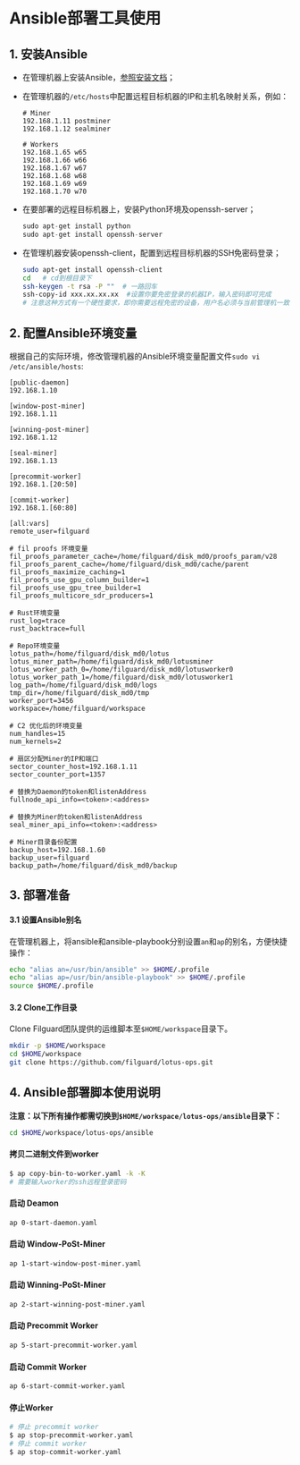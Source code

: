 # Ansible部署工具使用

## 1. 安装Ansible

- 在管理机器上安装Ansible，[参照安装文档](https://docs.ansible.com/ansible/latest/installation_guide/intro_installation.html#installing-ansible-on-ubuntu)；
- 在管理机器的`/etc/hosts`中配置远程目标机器的IP和主机名映射关系，例如：

  ```shell
  # Miner
  192.168.1.11 postminer
  192.168.1.12 sealminer

  # Workers
  192.168.1.65 w65
  192.168.1.66 w66
  192.168.1.67 w67
  192.168.1.68 w68
  192.168.1.69 w69
  192.168.1.70 w70
  ```

- 在要部署的远程目标机器上，安装Python环境及openssh-server；

  ```python
  sudo apt-get install python
  sudo apt-get install openssh-server
  ```

- 在管理机器安装openssh-client，配置到远程目标机器的SSH免密码登录；

  ```sh
  sudo apt-get install openssh-client
  cd   # cd到根目录下
  ssh-keygen -t rsa -P ""  # 一路回车
  ssh-copy-id xxx.xx.xx.xx  #设置你要免密登录的机器IP，输入密码即可完成 
  # 注意这种方式有一个硬性要求，即你需要远程免密的设备，用户名必须与当前管理机一致
  ```

## 2. 配置Ansible环境变量

根据自己的实际环境，修改管理机器的Ansible环境变量配置文件`sudo vi /etc/ansible/hosts`:

```
[public-daemon]
192.168.1.10

[window-post-miner]
192.168.1.11

[winning-post-miner]
192.168.1.12

[seal-miner]
192.168.1.13

[precommit-worker]
192.168.1.[20:50]

[commit-worker]
192.168.1.[60:80]

[all:vars]
remote_user=filguard

# fil proofs 环境变量
fil_proofs_parameter_cache=/home/filguard/disk_md0/proofs_param/v28
fil_proofs_parent_cache=/home/filguard/disk_md0/cache/parent
fil_proofs_maximize_caching=1
fil_proofs_use_gpu_column_builder=1
fil_proofs_use_gpu_tree_builder=1
fil_proofs_multicore_sdr_producers=1

# Rust环境变量
rust_log=trace
rust_backtrace=full

# Repo环境变量
lotus_path=/home/filguard/disk_md0/lotus
lotus_miner_path=/home/filguard/disk_md0/lotusminer
lotus_worker_path_0=/home/filguard/disk_md0/lotusworker0
lotus_worker_path_1=/home/filguard/disk_md0/lotusworker1
log_path=/home/filguard/disk_md0/logs
tmp_dir=/home/filguard/disk_md0/tmp
worker_port=3456
workspace=/home/filguard/workspace

# C2 优化后的环境变量
num_handles=15
num_kernels=2

# 扇区分配Miner的IP和端口
sector_counter_host=192.168.1.11
sector_counter_port=1357

# 替换为Daemon的token和listenAddress
fullnode_api_info=<token>:<address>

# 替换为Miner的token和listenAddress
seal_miner_api_info=<token>:<address>

# Miner目录备份配置
backup_host=192.168.1.60
backup_user=filguard
backup_path=/home/filguard/disk_md0/backup
```

## 3. 部署准备

#### 3.1 设置Ansible别名

在管理机器上，将ansible和ansible-playbook分别设置`an`和`ap`的别名，方便快捷操作：

```sh
echo "alias an=/usr/bin/ansible" >> $HOME/.profile
echo "alias ap=/usr/bin/ansible-playbook" >> $HOME/.profile
source $HOME/.profile
```

#### 3.2 Clone工作目录

Clone Filguard团队提供的运维脚本至`$HOME/workspace`目录下。

```sh
mkdir -p $HOME/workspace
cd $HOME/workspace
git clone https://github.com/filguard/lotus-ops.git
```

## 4. Ansible部署脚本使用说明

**注意：以下所有操作都需切换到`$HOME/workspace/lotus-ops/ansible`目录下：**

```sh
cd $HOME/workspace/lotus-ops/ansible
```

#### 拷贝二进制文件到worker

```sh
$ ap copy-bin-to-worker.yaml -k -K
# 需要输入worker的ssh远程登录密码
```

#### 启动 Deamon

```sh
ap 0-start-daemon.yaml
```

#### 启动 Window-PoSt-Miner

```sh
ap 1-start-window-post-miner.yaml
```

#### 启动 Winning-PoSt-Miner

```sh
ap 2-start-winning-post-miner.yaml
```

#### 启动 Precommit Worker

```sh
ap 5-start-precommit-worker.yaml
```

#### 启动 Commit Worker

```sh
ap 6-start-commit-worker.yaml
```

#### 停止Worker

```sh
# 停止 precommit worker
$ ap stop-precommit-worker.yaml
# 停止 commit worker
$ ap stop-commit-worker.yaml
```
